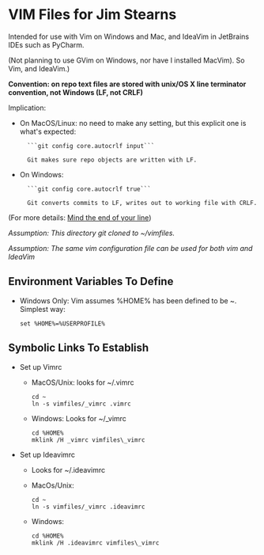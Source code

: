 # VIM Files for Jim Stearns

Intended for use with Vim on Windows and Mac, and IdeaVim in JetBrains IDEs such as PyCharm.

(Not planning to use GVim on Windows, nor have I installed MacVim). So Vim, and IdeaVim.)

__Convention: on repo text files are stored with unix/OS X line terminator convention, not Windows (LF, not CRLF)__ 

Implication:
	 
* On MacOS/Linux: no need to make any setting, but this explicit one is what's expected:
	 
		```git config core.autocrlf input```
		
		Git makes sure repo objects are written with LF.
		
* On Windows:

		```git config core.autocrlf true```
		
		Git converts commits to LF, writes out to working file with CRLF.
		
(For more details: [Mind the end of your line](http://adaptivepatchwork.com/2012/03/01/mind-the-end-of-your-line/))

_Assumption: This directory git cloned to ~/vimfiles._

_Assumption: The same vim configuration file can be used for both vim and IdeaVim_

## Environment Variables To Define

* Windows Only: Vim assumes %HOME% has been defined to be ~. Simplest way:

	```set %HOME%=%USERPROFILE%```

## Symbolic Links To Establish

* Set up Vimrc 
	* 	MacOS/Unix: looks for ~/.vimrc
		
		```
		cd ~
		ln -s vimfiles/_vimrc .vimrc
		```
	* Windows: Looks for ~/_vimrc 

		```
		cd %HOME%
		mklink /H _vimrc vimfiles\_vimrc
		```

* Set up Ideavimrc
	* Looks for ~/.ideavimrc
	* MacOs/Unix: 
		
		```
		cd ~
		ln -s vimfiles/_vimrc .ideavimrc
		```
		
	* Windows:

		```
		cd %HOME%
		mklink /H .ideavimrc vimfiles\_vimrc
		````